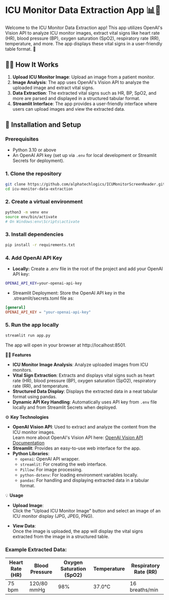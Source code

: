 # ICU Monitor Data Extraction App 📊💉

Welcome to the ICU Monitor Data Extraction app! This app utilizes OpenAI's Vision API to analyze ICU monitor images, extract vital signs like heart rate (HR), blood pressure (BP), oxygen saturation (SpO2), respiratory rate (RR), temperature, and more. The app displays these vital signs in a user-friendly table format. 🌟

## 🧑‍💻 How It Works

1. **Upload ICU Monitor Image**: Upload an image from a patient monitor.
2. **Image Analysis**: The app uses OpenAI's Vision API to analyze the uploaded image and extract vital signs.
3. **Data Extraction**: The extracted vital signs such as HR, BP, SpO2, and more are parsed and displayed in a structured tabular format.
4. **Streamlit Interface**: The app provides a user-friendly interface where users can upload images and view the extracted data.

## 🔧 Installation and Setup

### Prerequisites

- Python 3.10 or above
- An OpenAI API key (set up via `.env` for local development or Streamlit Secrets for deployment).

### 1. Clone the repository

```bash
git clone https://github.com/alphatechlogics/ICUMonitorScreenReader.git
cd icu-monitor-data-extraction
```

### 2. **Create a virtual environment**

```bash
python3 -m venv env
source env/bin/activate
# On Windows:env\Scripts\activate
```

### 3. Install dependencies

```bash
pip install -r requirements.txt
```

### 4. Add OpenAI API Key

- **Locally:** Create a .env file in the root of the project and add your OpenAI API key:

```bash
OPENAI_API_KEY=your-openai-api-key
```

- Streamlit Deployment: Store the OpenAI API key in the .streamlit/secrets.toml file as:

```toml
[general]
OPENAI_API_KEY = "your-openai-api-key"
```

### 5. Run the app locally

```bash
streamlit run app.py
```

The app will open in your browser at http://localhost:8501.

🧑‍⚕️ **Features**

- **ICU Monitor Image Analysis**: Analyze uploaded images from ICU monitors.
- **Vital Sign Extraction**: Extracts and displays vital signs such as heart rate (HR), blood pressure (BP), oxygen saturation (SpO2), respiratory rate (RR), and temperature.
- **Structured Data Display**: Displays the extracted data in a neat tabular format using pandas.
- **Dynamic API Key Handling**: Automatically uses API key from `.env` file locally and from Streamlit Secrets when deployed.

⚙️ **Key Technologies**

- **OpenAI Vision API**: Used to extract and analyze the content from the ICU monitor images.  
  Learn more about OpenAI's Vision API here: [OpenAI Vision API Documentation](https://platform.openai.com/docs/guides/vision)
- **Streamlit**: Provides an easy-to-use web interface for the app.
- **Python Libraries**:
  - `openai`: OpenAI API wrapper.
  - `streamlit`: For creating the web interface.
  - `Pillow`: For image processing.
  - `python-dotenv`: For loading environment variables locally.
  - `pandas`: For handling and displaying extracted data in a tabular format.

💡 **Usage**

- **Upload Image**:  
  Click the "Upload ICU Monitor Image" button and select an image of an ICU monitor display (JPG, JPEG, PNG).

- **View Data**:  
  Once the image is uploaded, the app will display the vital signs extracted from the image in a structured table.

### Example Extracted Data:

| Heart Rate (HR) | Blood Pressure | Oxygen Saturation (SpO2) | Temperature | Respiratory Rate (RR) |
| --------------- | -------------- | ------------------------ | ----------- | --------------------- |
| 75 bpm          | 120/80 mmHg    | 98%                      | 37.0°C      | 16 breaths/min        |
